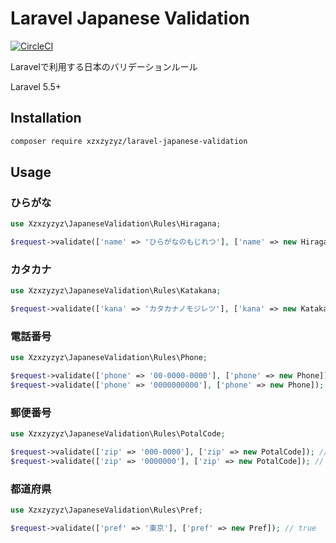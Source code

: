 # Laravel Japanese Validation

[![CircleCI](https://circleci.com/gh/xzxzyzyz/laravel-japanese-validation/tree/master.svg?style=svg)](https://circleci.com/gh/xzxzyzyz/laravel-japanese-validation/tree/master)

Laravelで利用する日本のバリデーションルール

Laravel 5.5+

## Installation

```bash
composer require xzxzyzyz/laravel-japanese-validation
```

## Usage

### ひらがな

```php
use Xzxzyzyz\JapaneseValidation\Rules\Hiragana;

$request->validate(['name' => 'ひらがなのもじれつ'], ['name' => new Hiragana]); // true
```

### カタカナ

```php
use Xzxzyzyz\JapaneseValidation\Rules\Katakana;

$request->validate(['kana' => 'カタカナノモジレツ'], ['kana' => new Katakana]); // true
```

### 電話番号

```php
use Xzxzyzyz\JapaneseValidation\Rules\Phone;

$request->validate(['phone' => '00-0000-0000'], ['phone' => new Phone]); // true
$request->validate(['phone' => '0000000000'], ['phone' => new Phone]); // true
```

### 郵便番号

```php
use Xzxzyzyz\JapaneseValidation\Rules\PotalCode;

$request->validate(['zip' => '000-0000'], ['zip' => new PotalCode]); // true
$request->validate(['zip' => '0000000'], ['zip' => new PotalCode]); // true
```

### 都道府県

```php
use Xzxzyzyz\JapaneseValidation\Rules\Pref;

$request->validate(['pref' => '東京'], ['pref' => new Pref]); // true
```
